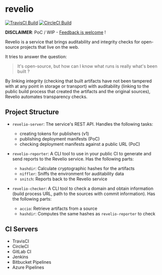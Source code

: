 # revelio

[![TravisCI Build](https://img.shields.io/travis/com/47ng/revelio.svg?label=Travis)](https://travis-ci.com/47ng/revelio)
[![CircleCI Build](https://img.shields.io/circleci/project/github/47ng/revelio/master.svg?label=CircleCI)](https://circleci.com/gh/47ng/revelio)

**DISCLAIMER**: PoC / WIP - [Feedback is welcome](https://github.com/47ng/revelio/issues) !

Revelio is a service that brings auditability and integrity checks for
open-source projects that live on the web.

It tries to answer the question:

> It's open-source, but how can I know what runs is really what's been built ?

By linking integrity (checking that built artifacts have not been tampered
with at any point in storage or transport) with auditability (linking to the
public build process that created the artifacts and the original sources),
Revelio automates transparency checks.

## Project Structure

- `revelio-server`: The service's REST API. Handles the following tasks:
  - creating tokens for publishers (v1)
  - publishing deployment manifests (PoC)
  - checking deployment manifests against a public URL (PoC)
- `revelio-reporter`: A CLI tool to use in your public CI to generate and
  send reports to the Revelio service. Has the following parts:

  - `hashdir`: Calculate cryptographic hashes for the artifacts
  - `niffler`: Sniffs the environment for auditability data
  - `snitch`: Reports back to the Revelio service

- `revelio-checker`: A CLI tool to check a domain and obtain information
  (build process URL, path to the sources with commit information).
  Has the following parts:
  - `accio`: Retrieve artifacts from a source
  - `hashdir`: Computes the same hashes as `revelio-reporter` to check

## CI Servers

- TravisCI
- CircleCI
- GitLab CI
- Jenkins
- Bitbucket Pipelines
- Azure Pipelines
